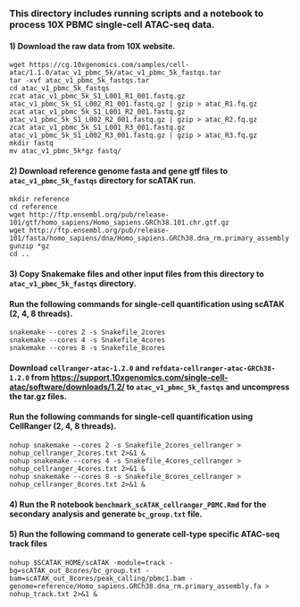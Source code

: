 ### This directory includes running scripts and a notebook to process 10X PBMC single-cell ATAC-seq data.
####
#### 1) Download the raw data from 10X website.
```
wget https://cg.10xgenomics.com/samples/cell-atac/1.1.0/atac_v1_pbmc_5k/atac_v1_pbmc_5k_fastqs.tar
tar -xvf atac_v1_pbmc_5k_fastqs.tar
cd atac_v1_pbmc_5k_fastqs
zcat atac_v1_pbmc_5k_S1_L001_R1_001.fastq.gz atac_v1_pbmc_5k_S1_L002_R1_001.fastq.gz | gzip > atac_R1.fq.gz
zcat atac_v1_pbmc_5k_S1_L001_R2_001.fastq.gz atac_v1_pbmc_5k_S1_L002_R2_001.fastq.gz | gzip > atac_R2.fq.gz
zcat atac_v1_pbmc_5k_S1_L001_R3_001.fastq.gz atac_v1_pbmc_5k_S1_L002_R3_001.fastq.gz | gzip > atac_R3.fq.gz
mkdir fastq
mv atac_v1_pbmc_5k*gz fastq/
```
#### 2) Download reference genome fasta and gene gtf files to `atac_v1_pbmc_5k_fastqs` directory for scATAK run.
```
mkdir reference
cd reference
wget http://ftp.ensembl.org/pub/release-101/gtf/homo_sapiens/Homo_sapiens.GRCh38.101.chr.gtf.gz
wget http://ftp.ensembl.org/pub/release-101/fasta/homo_sapiens/dna/Homo_sapiens.GRCh38.dna_rm.primary_assembly.fa.gz
gunzip *gz
cd ..
```
#### 3) Copy Snakemake files and other input files from this directory to `atac_v1_pbmc_5k_fastqs` directory. 
####    Run the following commands for single-cell quantification using scATAK (2, 4, 8 threads).
```
snakemake --cores 2 -s Snakefile_2cores
snakemake --cores 4 -s Snakefile_4cores
snakemake --cores 8 -s Snakefile_8cores
```
####    Download `cellranger-atac-1.2.0` and `refdata-cellranger-atac-GRCh38-1.2.0` from https://support.10xgenomics.com/single-cell-atac/software/downloads/1.2/ to `atac_v1_pbmc_5k_fastqs` and uncompress the tar.gz files.
####    Run the following commands for single-cell quantification using CellRanger (2, 4, 8 threads).
```
nohup snakemake --cores 2 -s Snakefile_2cores_cellranger > nohup_cellranger_2cores.txt 2>&1 &
nohup snakemake --cores 4 -s Snakefile_4cores_cellranger > nohup_cellranger_4cores.txt 2>&1 &
nohup snakemake --cores 8 -s Snakefile_8cores_cellranger > nohup_cellranger_8cores.txt 2>&1 &
```
####
#### 4) Run the R notebook `benchmark_scATAK_cellranger_PBMC.Rmd` for the secondary analysis and generate `bc_group.txt` file. 
####
#### 5) Run the following command to generate cell-type specific ATAC-seq track files
```
nohup $SCATAK_HOME/scATAK -module=track -bg=scATAK_out_8cores/bc_group.txt -bam=scATAK_out_8cores/peak_calling/pbmc1.bam -genome=reference/Homo_sapiens.GRCh38.dna_rm.primary_assembly.fa > nohup_track.txt 2>&1 &
```
